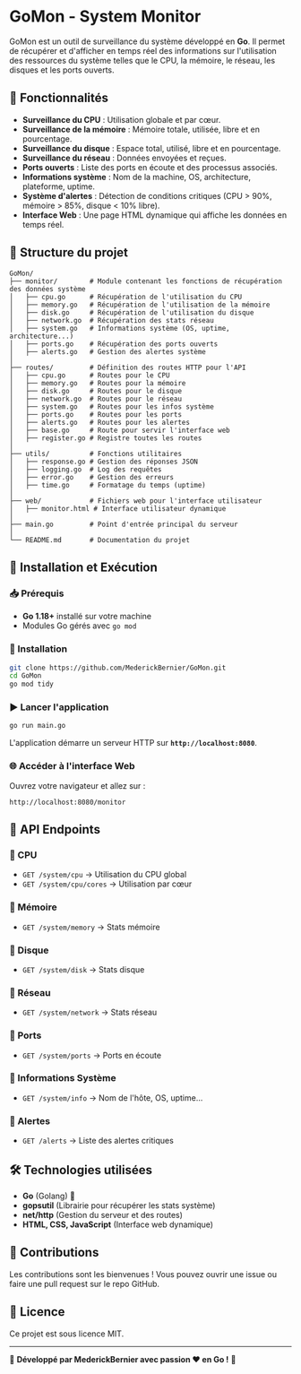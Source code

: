 # GoMon - System Monitor

GoMon est un outil de surveillance du système développé en **Go**. Il permet de récupérer et d'afficher en temps réel des informations sur l'utilisation des ressources du système telles que le CPU, la mémoire, le réseau, les disques et les ports ouverts.

## 📌 Fonctionnalités

- **Surveillance du CPU** : Utilisation globale et par cœur.
- **Surveillance de la mémoire** : Mémoire totale, utilisée, libre et en pourcentage.
- **Surveillance du disque** : Espace total, utilisé, libre et en pourcentage.
- **Surveillance du réseau** : Données envoyées et reçues.
- **Ports ouverts** : Liste des ports en écoute et des processus associés.
- **Informations système** : Nom de la machine, OS, architecture, plateforme, uptime.
- **Système d'alertes** : Détection de conditions critiques (CPU > 90%, mémoire > 85%, disque < 10% libre).
- **Interface Web** : Une page HTML dynamique qui affiche les données en temps réel.

## 📂 Structure du projet

```
GoMon/
├── monitor/        # Module contenant les fonctions de récupération des données système
│   ├── cpu.go      # Récupération de l'utilisation du CPU
│   ├── memory.go   # Récupération de l'utilisation de la mémoire
│   ├── disk.go     # Récupération de l'utilisation du disque
│   ├── network.go  # Récupération des stats réseau
│   ├── system.go   # Informations système (OS, uptime, architecture...)
│   ├── ports.go    # Récupération des ports ouverts
│   ├── alerts.go   # Gestion des alertes système
│
├── routes/         # Définition des routes HTTP pour l'API
│   ├── cpu.go      # Routes pour le CPU
│   ├── memory.go   # Routes pour la mémoire
│   ├── disk.go     # Routes pour le disque
│   ├── network.go  # Routes pour le réseau
│   ├── system.go   # Routes pour les infos système
│   ├── ports.go    # Routes pour les ports
│   ├── alerts.go   # Routes pour les alertes
│   ├── base.go     # Route pour servir l'interface web
│   ├── register.go # Registre toutes les routes
│
├── utils/          # Fonctions utilitaires
│   ├── response.go # Gestion des réponses JSON
│   ├── logging.go  # Log des requêtes
│   ├── error.go    # Gestion des erreurs
│   ├── time.go     # Formatage du temps (uptime)
│
├── web/            # Fichiers web pour l'interface utilisateur
│   ├── monitor.html # Interface utilisateur dynamique
│
├── main.go         # Point d'entrée principal du serveur
│
└── README.md       # Documentation du projet
```

## 🚀 Installation et Exécution

### 📥 Prérequis
- **Go 1.18+** installé sur votre machine
- Modules Go gérés avec `go mod`

### 🔧 Installation
```sh
git clone https://github.com/MederickBernier/GoMon.git
cd GoMon
go mod tidy
```

### ▶ Lancer l'application
```sh
go run main.go
```

L'application démarre un serveur HTTP sur **`http://localhost:8080`**.

### 🌐 Accéder à l'interface Web
Ouvrez votre navigateur et allez sur :
```
http://localhost:8080/monitor
```

## 📡 API Endpoints

### 🔹 CPU
- `GET /system/cpu` → Utilisation du CPU global
- `GET /system/cpu/cores` → Utilisation par cœur

### 🔹 Mémoire
- `GET /system/memory` → Stats mémoire

### 🔹 Disque
- `GET /system/disk` → Stats disque

### 🔹 Réseau
- `GET /system/network` → Stats réseau

### 🔹 Ports
- `GET /system/ports` → Ports en écoute

### 🔹 Informations Système
- `GET /system/info` → Nom de l'hôte, OS, uptime...

### 🔹 Alertes
- `GET /alerts` → Liste des alertes critiques

## 🛠 Technologies utilisées
- **Go** (Golang) 🦫
- **gopsutil** (Librairie pour récupérer les stats système)
- **net/http** (Gestion du serveur et des routes)
- **HTML, CSS, JavaScript** (Interface web dynamique)

## 📖 Contributions
Les contributions sont les bienvenues ! Vous pouvez ouvrir une issue ou faire une pull request sur le repo GitHub.

## 📜 Licence
Ce projet est sous licence MIT.

---
🎯 **Développé par MederickBernier avec passion ❤️ en Go !** 🚀
